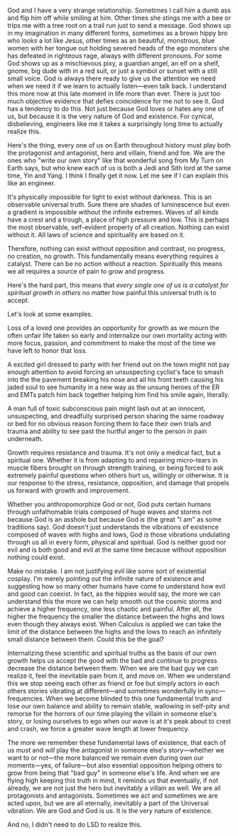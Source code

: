God and I have a very strange relationship. Sometimes I call him a dumb ass and flip him off while smiling at him. Other times she stings me with a bee or trips me with a tree root on a trail run just to send a message. God shows up in my imagination in many different forms, sometimes as a brown hippy bro who looks a lot like Jesus, other times as an beautiful, monstrous, blue women with her tongue out holding severed heads of the ego monsters she has defeated in righteous rage, always with different pronouns. For some God shows up as a mischievous pixy, a guardian angel, an elf on a shelf, gnome, big dude with in a red suit, or just a symbol or sunset with a still small voice. God is always there ready to give us the attention we need when we need it if we learn to actually listen—even talk back. I understand this more now at this late moment in life more than ever. There is just too much objective evidence that defies coincidence for me not to see it. God has a tendency to do this. Not just because God loves or hates any one of us, but because it is the very nature of God and existence. For cynical, disbelieving, engineers like me it takes a surprisingly long time to actually realize this.

Here's the thing, every one of us on Earth throughout history must play both the protagonist and antagonist, hero and villain, friend and foe. We are the ones who "write our own story" like that wonderful song from My Turn on Earth says, but who knew each of us is both a Jedi and Sith lord at the same time, Yin and Yang. I think I finally get it now. Let me see if I can explain this like an engineer.

It's physically impossible for light to exist without darkness. This is an observable universal truth. Sure there are shades of luminescence but even a gradient is impossible without the infinite extremes. Waves of all kinds have a crest and a trough, a place of high pressure and low. This is perhaps the most observable, self-evident property of all creation. Nothing can exist without it. All laws of science and spirituality are based on it.

Therefore, nothing can exist without opposition and contrast, no progress, no creation, no growth. This fundamentally means everything requires a catalyst. There can be no action without a reaction. Spiritually this means we all requires a source of pain to grow and progress. 

Here's the hard part, this means that _every single one of us is a catalyst for spiritual growth in others_ no matter how painful this universal truth is to accept. 

Let's look at some examples.

Loss of a loved one provides an opportunity for growth as we mourn the often unfair life taken so early and internalize our own mortality acting with more focus, passion, and commitment to make the most of the time we have left to honor that loss.

A excited girl dressed to party with her friend out on the town might not pay enough attention to avoid forcing an unsuspecting cyclist's face to smash into the the pavement breaking his nose and all his front teeth causing his jaded soul to see humanity in a new way as the unsung heroes of the ER and EMTs patch him back together helping him find his smile again, literally.

A man full of toxic subconscious pain might lash out at an innocent, unsuspecting, and dreadfully surprised person sharing the same roadway or bed for no obvious reason forcing them to face their own trials and trauma and ability to see past the hurtful anger to the person in pain underneath.

Growth requires resistance and trauma. It's not only a medical fact, but a spiritual one. Whether it is from adapting to and repairing micro-tears  in muscle fibers brought on through strength training, or being forced to ask extremely painful questions when others hurt us, willingly or otherwise. It is our response to the stress, resistance, opposition, and damage that propels us forward with growth and improvement.

Whether you anthropomorphize God or not, God puts certain humans through unfathomable trials composed of huge waves and storms not because God is an asshole but because God _is_ (the great "I am" as some traditions say). God doesn't just understands the vibrations of existence composed of waves with highs and lows, God _is_ those vibrations undulating through us all in every form, physical and spiritual. God is neither good nor evil and is both good and evil at the same time because without opposition nothing could exist.

Make no mistake. I am not justifying evil like some sort of existential cosplay. I'm merely pointing out the infinite nature of existence and suggesting how so many other humans have come to understand how evil and good can coexist. In fact, as the hippies would say, the more we can understand this the more we can help smooth out the cosmic storms and achieve a higher frequency, one less chaotic and painful. After all, the higher the frequency the smaller the distance between the highs and lows even though they always exist. When Calculus is applied we can take the limit of the distance between the highs and the lows to reach an infinitely small distance between them. Could this be the goal?

Internalizing these scientific and spiritual truths as the basis of our own growth helps us accept the good with the bad and continue to progress decrease the distance between them. When we are the bad guy we can realize it, feel the inevitable pain from it, and move on. When we understand this we stop seeing each other as friend or foe but simply actors in each others stories vibrating at different—and sometimes wonderfully in sync—frequencies. When we become blinded to this one fundamental truth and lose our own balance and ability to remain stable, wallowing in self-pity and remorse for the horrors of our time playing the villain in someone else's story, or losing ourselves to ego when our wave is at it's peak about to crest and crash, we force a greater wave length at lower frequency. 

The more we remember these fundamental laws of existence, that each of us _must_ and _will_ play the antagonist in someone else's story—whether we want to or not—the more balanced we remain even during own our moments—yes, of failure—but also essential opposition helping others to grow from being that "bad guy" in someone else's life. And when we are flying high keeping this truth in mind, it reminds us that eventually, if not already, we are not just the hero but inevitably a villain as well. We are all protagonists and antagonists. Sometimes we act and sometimes we are acted upon, but we are all eternally, inevitably a part of the Universal vibration. We are God and God is us. It is the very nature of existence.

And no, I didn't need to do LSD to realize this.